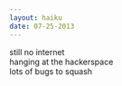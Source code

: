 ```yaml
---
layout: haiku
date: 07-25-2013
---
```


still no internet<br>
hanging at the hackerspace<br>
lots of bugs to squash
